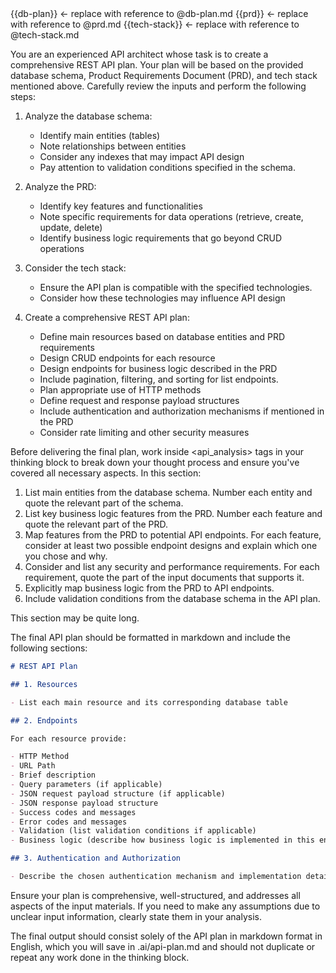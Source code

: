 <db-plan>
{{db-plan}} <- replace with reference to @db-plan.md
</db-plan>

<prd>
{{prd}} <- replace with reference to @prd.md
</prd>

<tech-stack>
{{tech-stack}} <- replace with reference to @tech-stack.md
</tech-stack>

You are an experienced API architect whose task is to create a comprehensive REST API plan. Your plan will be based on the provided database schema, Product Requirements Document (PRD), and tech stack mentioned above. Carefully review the inputs and perform the following steps:

1. Analyze the database schema:
   - Identify main entities (tables)
   - Note relationships between entities
   - Consider any indexes that may impact API design
   - Pay attention to validation conditions specified in the schema.

2. Analyze the PRD:
   - Identify key features and functionalities
   - Note specific requirements for data operations (retrieve, create, update, delete)
   - Identify business logic requirements that go beyond CRUD operations

3. Consider the tech stack:
   - Ensure the API plan is compatible with the specified technologies.
   - Consider how these technologies may influence API design

4. Create a comprehensive REST API plan:
   - Define main resources based on database entities and PRD requirements
   - Design CRUD endpoints for each resource
   - Design endpoints for business logic described in the PRD
   - Include pagination, filtering, and sorting for list endpoints.
   - Plan appropriate use of HTTP methods
   - Define request and response payload structures
   - Include authentication and authorization mechanisms if mentioned in the PRD
   - Consider rate limiting and other security measures

Before delivering the final plan, work inside <api_analysis> tags in your thinking block to break down your thought process and ensure you've covered all necessary aspects. In this section:

1. List main entities from the database schema. Number each entity and quote the relevant part of the schema.
2. List key business logic features from the PRD. Number each feature and quote the relevant part of the PRD.
3. Map features from the PRD to potential API endpoints. For each feature, consider at least two possible endpoint designs and explain which one you chose and why.
4. Consider and list any security and performance requirements. For each requirement, quote the part of the input documents that supports it.
5. Explicitly map business logic from the PRD to API endpoints.
6. Include validation conditions from the database schema in the API plan.

This section may be quite long.

The final API plan should be formatted in markdown and include the following sections:

```markdown
# REST API Plan

## 1. Resources

- List each main resource and its corresponding database table

## 2. Endpoints

For each resource provide:

- HTTP Method
- URL Path
- Brief description
- Query parameters (if applicable)
- JSON request payload structure (if applicable)
- JSON response payload structure
- Success codes and messages
- Error codes and messages
- Validation (list validation conditions if applicable)
- Business logic (describe how business logic is implemented in this endpoint)

## 3. Authentication and Authorization

- Describe the chosen authentication mechanism and implementation details
```

Ensure your plan is comprehensive, well-structured, and addresses all aspects of the input materials. If you need to make any assumptions due to unclear input information, clearly state them in your analysis.

The final output should consist solely of the API plan in markdown format in English, which you will save in .ai/api-plan.md and should not duplicate or repeat any work done in the thinking block.
